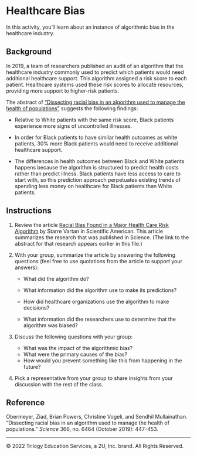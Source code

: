 # Healthcare Bias

In this activity, you’ll learn about an instance of algorithmic bias in the healthcare industry.

## Background

In 2019, a team of researchers published an audit of an algorithm that the healthcare industry commonly used to predict which patients would need additional healthcare support. This algorithm assigned a risk score to each patient. Healthcare systems used these risk scores to allocate resources, providing more support to higher-risk patients.

The abstract of [“Dissecting racial bias in an algorithm used to manage the health of populations”](https://www.science.org/doi/full/10.1126/science.aax2342) suggests the following findings:

* Relative to White patients with the same risk score, Black patients experience more signs of uncontrolled illnesses.

* In order for Black patients to have similar health outcomes as white patients, 30% more Black patients would need to receive additional healthcare support.

* The differences in health outcomes between Black and White patients happens because the algorithm is structured to predict health costs rather than predict illness. Black patients have less access to care to start with, so this prediction approach perpetuates existing trends of spending less money on healthcare for Black patients than White patients.

## Instructions

1. Review the article [Racial Bias Found in a Major Health Care Risk Algorithm](https://www.scientificamerican.com/article/racial-bias-found-in-a-major-health-care-risk-algorithm/) by Starre Vartan in Scientific American. This article summarizes the research that was published in Science. (The link to the abstract for that research appears earlier in this file.)

2. With your group, summarize the article by answering the following questions (feel free to use quotations from the article to support your answers):

    * What did the algorithm do?
    * What information did the algorithm use to make its predictions?
    * How did healthcare organizations use the algorithm to make decisions?

    * What information did the researchers use to determine that the algorithm was biased?

3. Discuss the following questions with your group:

    * What was the impact of the algorithmic bias?
    * What were the primary causes of the bias?
    * How would you prevent something like this from happening in the future?

4. Pick a representative from your group to share insights from your discussion with the rest of the class.


## Reference
Obermeyer, Ziad, Brian Powers, Christine Vogeli, and Sendhil Mullainathan. “Dissecting racial bias in an algorithm used to manage the health of populations.” *Science* 366, no. 6464 (October 2019): 447–453.

---

© 2022 Trilogy Education Services, a 2U, Inc. brand. All Rights Reserved.

